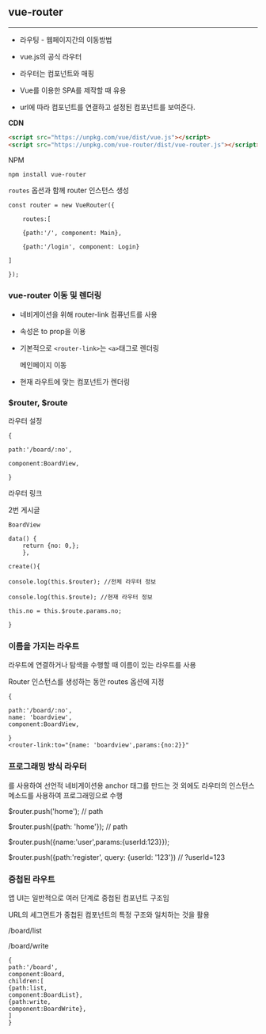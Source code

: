 ## vue-router

***

- 라우팅 - 웹페이지간의 이동방법

- vue.js의 공식 라우터

- 라우터는 컴포넌트와 매핑

- Vue를 이용한 SPA를 제작할 때 유용

- url에 따라 컴포넌트를 연결하고 설정된 컴포넌트를 보여준다.



**CDN**

```html
<script src="https://unpkg.com/vue/dist/vue.js"></script>
<script src="https://unpkg.com/vue-router/dist/vue-router.js"></script>
```



NPM

```
npm install vue-router
```



`routes` 옵션과 함께 router 인스턴스 생성

```
const router = new VueRouter({

	routes:[

	{path:'/', component: Main},

	{path:'/login', component: Login}

]

});
```



### vue-router 이동 및 렌더링

- 네비게이션을 위해 router-link 컴퓨넌트를 사용

- 속성은 to prop을 이용

- 기본적으로 `<router-link>`는 `<a>`태그로 렌더링

  <router-link to ="/"> 메인페이지 이동</router-link>

- 현재 라우트에 맞는 컴포넌트가 렌더링

  <router-view></router-view>

  

### $router, $route

라우터 설정

```
{

path:'/board/:no',

component:BoardView,

}
```



라우터 링크

<router-link to="/board/2">2번 게시글</router-link>



`BoardView`

```
data() {
	return {no: 0,};
	},

create(){

console.log(this.$router); //전체 라우터 정보

console.log(this.$route); //현재 라우터 정보

this.no = this.$route.params.no;

}
```



### 이름을 가지는 라우트

라우트에 연결하거나 탐색을 수행할 때 이름이 있는 라우트를 사용

Router 인스턴스를 생성하는 동안 routes 옵션에 지정

```
{

path:'/board/:no',
name: 'boardview',
component:BoardView,

}
<router-link:to="{name: 'boardview',params:{no:2}}"
```





### 프로그래밍 방식 라우터

<router-link>를 사용하여 선언적 네비게이션용 anchor 태그를 만드는 것 외에도 라우터의 인스턴스 메소드를 사용하여 프로그래밍으로 수행

$router.push('home'); // path

$router.push({path: 'home'}); // path

$router.push({name:'user',params:{userId:123}});

$router.push({path:'register', query: {userId: '123'}) // ?userId=123





### 중첩된 라우트

앱 UI는 일반적으로 여러 단계로 중첩된 컴포넌트 구조임

URL의 세그먼트가 중첩된 컴포넌트의 특정 구조와 일치하는 것을 활용

/board/list

/board/write



```
{
path:'/board',
component:Board,
children:[
{path:list,
component:BoardList},
{path:write,
component:BoardWrite},
]
}
```

